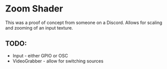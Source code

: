 # Zoom Shader

This was a proof of concept from someone on a Discord. Allows for scaling and zooming of an input texture.

## TODO:

- Input - either GPIO or OSC
- VideoGrabber - allow for switching sources